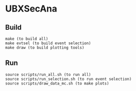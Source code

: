 # UBXSecAna

## Build

```
make (to build all)
make evtsel (to build event selection)
make draw (to build plotting tools)
```

## Run

```
source scripts/run_all.sh (to run all)
source scripts/run_selection.sh (to run event selection)
source scripts/draw_data_mc.sh (to make plots)

```
